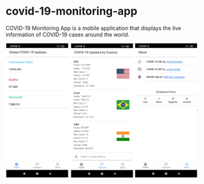 # covid-19-monitoring-app
COVID-19 Monitoring App is a mobile application that displays the live information of COVID-19 cases around the world.

![COVID-19-Monitoring-Template](https://github.com/rvluzuriaga18/covid-19-monitoring-app/blob/master/public/assets/image/COVID-Monitoring-App.png)
